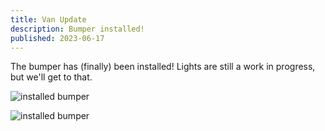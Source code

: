 ```yaml
---
title: Van Update
description: Bumper installed!
published: 2023-06-17
---
```


The bumper has (finally) been installed! Lights are still a work in progress, but we'll get to that.

![installed bumper](/bumper-installed-1.jpeg "2002 Chevy Astro Van in mall parking lot with Journeys Off Road LED bumper installed")

![installed bumper](/bumper-installed-2.jpeg "Additional picture of 2002 Chevy Astro Van in mall parking lot with Journeys Off Road LED bumper installed")

